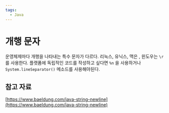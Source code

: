 ```yaml
---
tags:
  - Java
---
```

# 개행 문자

운영체제마다 개행을 나타내는 특수 문자가 다르다. 리눅스, 유닉스, 맥은  , 윈도우는 `\r` 를 사용한다. 플랫폼에 독립적인 코드를 작성하고 싶다면 `%n` 을 사용하거나 `System.lineSeparator()` 메소드를 사용해야된다.

## 참고 자료

[https://www.baeldung.com/java-string-newline](https://www.baeldung.com/java-string-newline)
